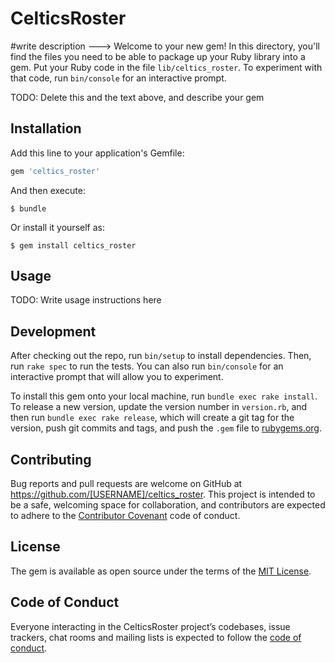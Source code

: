 # CelticsRoster

#write description ---> Welcome to your new gem! In this directory, you'll find the files you need to be able to package up your Ruby library into a gem. Put your Ruby code in the file `lib/celtics_roster`. To experiment with that code, run `bin/console` for an interactive prompt.

TODO: Delete this and the text above, and describe your gem

## Installation

Add this line to your application's Gemfile:

```ruby
gem 'celtics_roster'
```

And then execute:

    $ bundle

Or install it yourself as:

    $ gem install celtics_roster

## Usage

TODO: Write usage instructions here

## Development

After checking out the repo, run `bin/setup` to install dependencies. Then, run `rake spec` to run the tests. You can also run `bin/console` for an interactive prompt that will allow you to experiment.

To install this gem onto your local machine, run `bundle exec rake install`. To release a new version, update the version number in `version.rb`, and then run `bundle exec rake release`, which will create a git tag for the version, push git commits and tags, and push the `.gem` file to [rubygems.org](https://rubygems.org).

## Contributing

Bug reports and pull requests are welcome on GitHub at https://github.com/[USERNAME]/celtics_roster. This project is intended to be a safe, welcoming space for collaboration, and contributors are expected to adhere to the [Contributor Covenant](http://contributor-covenant.org) code of conduct.

## License

The gem is available as open source under the terms of the [MIT License](https://opensource.org/licenses/MIT).

## Code of Conduct

Everyone interacting in the CelticsRoster project’s codebases, issue trackers, chat rooms and mailing lists is expected to follow the [code of conduct](https://github.com/[USERNAME]/celtics_roster/blob/master/CODE_OF_CONDUCT.md).
